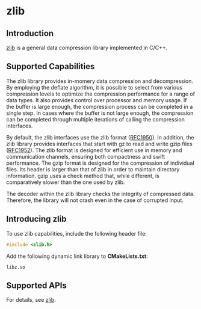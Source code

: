 # zlib

## Introduction

[zlib](https://zlib.net/) is a general data compression library implemented in C/C++.

## Supported Capabilities

The zlib library provides in-momery data compression and decompression. By employing the deflate algorithm, it is possible to select from various compression levels to optimize the compression performance for a range of data types. It also provides control over processor and memory usage. If the buffer is large enough, the compression process can be completed in a single step. In cases where the buffer is not large enough, the compression can be completed through multiple iterations of calling the compression interfaces.

By default, the zlib interfaces use the zlib format ([RFC1950](https://www.rfc-editor.org/rfc/rfc1950)). In addition, the zlib library provides interfaces that start with gz to read and write gzip files ([RFC1952](https://www.rfc-editor.org/rfc/rfc1952)). The zlib format is designed for efficient use in memory and communication channels, ensuring both compactness and swift performance. The gzip format is designed for the compression of individual files. Its header is larger than that of zlib in order to maintain directory information. gzip uses a check method that, while different, is comparatively slower than the one used by zlib.

The decoder within the zlib library checks the integrity of compressed data. Therefore, the library will not crash even in the case of corrupted input.

## Introducing zlib

To use zlib capabilities, include the following header file:

```c
#include <zlib.h>
```

Add the following dynamic link library to **CMakeLists.txt**:

```
libz.so
```

## Supported APIs

For details, see [zlib](https://www.zlib.net/manual.html).
